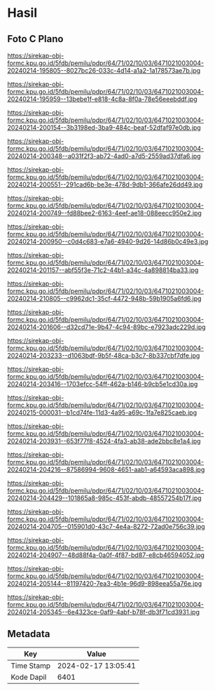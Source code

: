 # Hasil

## Foto C Plano

https://sirekap-obj-formc.kpu.go.id/5fdb/pemilu/pdpr/64/71/02/10/03/6471021003004-20240214-195805--8027bc26-033c-4d14-a1a2-1a178573ae7b.jpg

https://sirekap-obj-formc.kpu.go.id/5fdb/pemilu/pdpr/64/71/02/10/03/6471021003004-20240214-195959--13bebe1f-e818-4c8a-8f0a-78e56eeebddf.jpg

https://sirekap-obj-formc.kpu.go.id/5fdb/pemilu/pdpr/64/71/02/10/03/6471021003004-20240214-200154--3b3198ed-3ba9-484c-beaf-52dfaf97e0db.jpg

https://sirekap-obj-formc.kpu.go.id/5fdb/pemilu/pdpr/64/71/02/10/03/6471021003004-20240214-200348--a031f2f3-ab72-4ad0-a7d5-2559ad37dfa6.jpg

https://sirekap-obj-formc.kpu.go.id/5fdb/pemilu/pdpr/64/71/02/10/03/6471021003004-20240214-200551--291cad6b-be3e-478d-9db1-366afe26dd49.jpg

https://sirekap-obj-formc.kpu.go.id/5fdb/pemilu/pdpr/64/71/02/10/03/6471021003004-20240214-200749--fd88bee2-6163-4eef-ae18-088eecc950e2.jpg

https://sirekap-obj-formc.kpu.go.id/5fdb/pemilu/pdpr/64/71/02/10/03/6471021003004-20240214-200950--c0d4c683-e7a6-4940-9d26-14d86b0c49e3.jpg

https://sirekap-obj-formc.kpu.go.id/5fdb/pemilu/pdpr/64/71/02/10/03/6471021003004-20240214-201157--abf55f3e-71c2-44b1-a34c-4a898814ba33.jpg

https://sirekap-obj-formc.kpu.go.id/5fdb/pemilu/pdpr/64/71/02/10/03/6471021003004-20240214-210805--c9962dc1-35cf-4472-948b-59b1905a6fd6.jpg

https://sirekap-obj-formc.kpu.go.id/5fdb/pemilu/pdpr/64/71/02/10/03/6471021003004-20240214-201606--d32cd71e-9b47-4c94-89bc-e7923adc229d.jpg

https://sirekap-obj-formc.kpu.go.id/5fdb/pemilu/pdpr/64/71/02/10/03/6471021003004-20240214-203233--d1063bdf-9b5f-48ca-b3c7-8b337cbf7dfe.jpg

https://sirekap-obj-formc.kpu.go.id/5fdb/pemilu/pdpr/64/71/02/10/03/6471021003004-20240214-203416--1703efcc-54ff-462a-b146-b9cb5e1cd30a.jpg

https://sirekap-obj-formc.kpu.go.id/5fdb/pemilu/pdpr/64/71/02/10/03/6471021003004-20240215-000031--b1cd74fe-11d3-4a95-a69c-1fa7e825caeb.jpg

https://sirekap-obj-formc.kpu.go.id/5fdb/pemilu/pdpr/64/71/02/10/03/6471021003004-20240214-203931--653f77f8-4524-4fa3-ab38-ade2bbc8e1a4.jpg

https://sirekap-obj-formc.kpu.go.id/5fdb/pemilu/pdpr/64/71/02/10/03/6471021003004-20240214-204216--87586994-9608-4651-aab1-a64593aca898.jpg

https://sirekap-obj-formc.kpu.go.id/5fdb/pemilu/pdpr/64/71/02/10/03/6471021003004-20240214-204429--101865a8-985c-453f-abdb-48557254b17f.jpg

https://sirekap-obj-formc.kpu.go.id/5fdb/pemilu/pdpr/64/71/02/10/03/6471021003004-20240214-204705--015901d0-43c7-4e4a-8272-72ad0e756c39.jpg

https://sirekap-obj-formc.kpu.go.id/5fdb/pemilu/pdpr/64/71/02/10/03/6471021003004-20240214-204907--48d88f4a-0a0f-4f87-bd87-e8cb46594052.jpg

https://sirekap-obj-formc.kpu.go.id/5fdb/pemilu/pdpr/64/71/02/10/03/6471021003004-20240214-205144--81197420-7ea3-4b1e-96d9-898eea55a76e.jpg

https://sirekap-obj-formc.kpu.go.id/5fdb/pemilu/pdpr/64/71/02/10/03/6471021003004-20240214-205345--6e4323ce-0af9-4abf-b78f-db3f71cd3931.jpg


## Metadata

| Key        | Value               |
| ---------- | ------------------- |
| Time Stamp | 2024-02-17 13:05:41 |
| Kode Dapil | 6401                |



